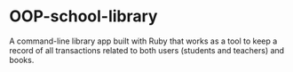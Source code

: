 # OOP-school-library
A command-line library app built with Ruby that works as a tool to keep a record of all transactions related to both users (students and teachers) and books.
